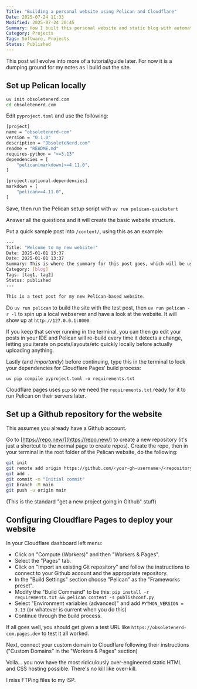 ```yaml
---
Title: "Building a personal website using Pelican and Cloudflare"
Date: 2025-07-24 11:33
Modified: 2025-07-24 20:45
Summary: How I built this personal website and static blog with automated build-process and effectively-free hosting, using Pelican/Python, GitHub, and Cloudflare pages.
Category: Projects
Tags: Software, Projects
Status: Published
---
```


This post will evolve into more of a tutorial/guide later. For now it is a dumping ground for my notes as I build out the site.

## Set up Pelican locally

```bash
uv init obsoletenerd.com
cd obsoletenerd.com
```

Edit `pyproject.toml` and use the following:

```bash
[project]
name = "obsoletenerd-com"
version = "0.1.0"
description = "ObsoleteNerd.com"
readme = "README.md"
requires-python = ">=3.13"
dependencies = [
    "pelican[markdown]>=4.11.0",
]

[project.optional-dependencies]
markdown = [
    "pelican>=4.11.0",
]
```

Save, then run the Pelican setup script with `uv run pelican-quickstart`

Answer all the questions and it will create the basic website structure.

Put a quick sample post into `/content/`, using this as an example:

```bash
---
Title: "Welcome to my new website!"
Date: 2025-01-01 13:37
Date: 2025-01-01 13:37
Summary: This is where the summary for this post goes, which will be used in the template where appropriate, eg on the index page where it shows a summary of each post.
Category: [blog]
Tags: [tag1, tag2]
Status: published
---

This is a test post for my new Pelican-based website.
```

Do `uv run pelican` to build the site with the test post, then `uv run pelican -r -l` to spin up a local webserver and have a look at the website. It will show up at `http://127.0.0.1:8000`.

If you keep that server running in the terminal, you can then go edit your posts in your IDE and Pelican will re-build every time it detects a change, letting you iterate on posts/layouts/etc quickly locally before actually uploading anything.

Lastly (and *importantly*) before continuing, type this in the terminal to lock your dependencies for Cloudflare Pages' build process:

`uv pip compile pyproject.toml -o requirements.txt`

Cloudflare pages uses `pip` so we need the `requirements.txt` ready for it to run Pelican on their servers later.

## Set up a Github repository for the website

This assumes you already have a Github account.

Go to [https://repo.new/](https://repo.new/) to create a new repository (it's just a shortcut to the normal page to create repos). Create the repo, then in your terminal in the root folder of the Pelican website, do the following:

```bash
git init
git remote add origin https://github.com/<your-gh-username>/<repository-name>
git add .
git commit -m "Initial commit"
git branch -M main
git push -u origin main
```

(This is the standard "get a new project going in Github" stuff)

## Configuring Cloudflare Pages to deploy your website

In your Cloudflare dashboard left menu:
- Click on "Compute (Workers)" and then "Workers & Pages".
- Select the "Pages" tab.
- Click on "Import an existing Git repository" and follow the instructions to connect to your Github account and the appropriate repository.
- In the "Build Settings" section choose "Pelican" as the "Frameworks preset".
- Modify the "Build Command" to be this: `pip install -r requirements.txt && pelican content -s publishconf.py`
- Select "Environment variables (advanced)" and add `PYTHON_VERSION = 3.13` (or whatever is current when you do this)
- Continue through the build process.

If all goes well, you should get given a test URL like `https://obsoletenerd-com.pages.dev` to test it all worked.

Next, connect your custom domain to Cloudflare following their instructions ("Custom Domains" in the "Workers & Pages" section)

Voila... you now have the most ridiculously over-engineered static HTML and CSS hosting possible. There's no kill like over-kill.

I miss FTPing files to my ISP.
